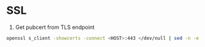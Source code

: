 # SSL

1. Get pubcert from TLS endpoint

```sh
openssl s_client -showcerts -connect <HOST>:443 </dev/null | sed -n -e '/-.BEGIN/,/-.END/ p' > certifs.pem
```

